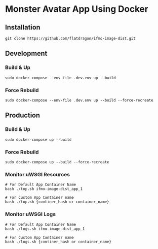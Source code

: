 # Monster Avatar App Using Docker

## Installation
```shell script
git clone https://github.com/flatdragon/ifmo-image-dist.git
```

## Development

### Build & Up
```shell script
sudo docker-compose --env-file .dev.env up --build
```

### Force Rebuild
```shell script
sudo docker-compose --env-file .dev.env up --build --force-recreate
```

## Production

### Build & Up
```shell script
sudo docker-compose up --build
```

### Force Rebuild

```shell script
sudo docker-compose up --build --force-recreate
```

### Monitor uWSGI Resources
```shell script
# For Default App Container Name
bash ./top.sh ifmo-image-dist_app_1

# For Custom App Container name
bash ./top.sh {continer_hash or container_name}
```

### Monitor uWSGI Logs
```shell script
# For Default App Container Name
bash ./logs.sh ifmo-image-dist_app_1

# For Custom App Container name
bash ./logs.sh {continer_hash or container_name}
```